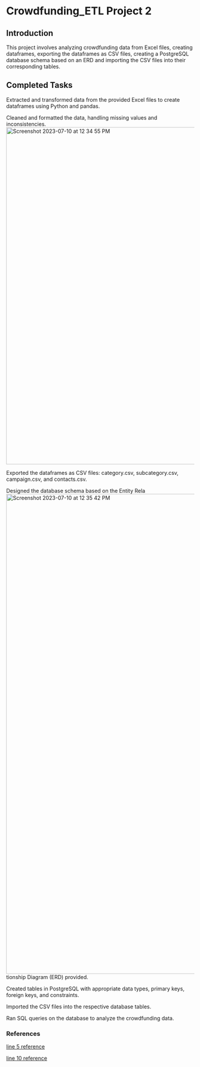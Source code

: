 # Crowdfunding_ETL Project 2

Introduction
-----------
This project involves analyzing crowdfunding data from Excel files, creating dataframes, exporting the dataframes as CSV files, creating a PostgreSQL database schema based on an ERD and importing the CSV files into their corresponding tables.

## Completed Tasks
Extracted and transformed data from the provided Excel files to create dataframes using Python and pandas.

Cleaned and formatted the data, handling missing values and inconsistencies.
<img width="902" alt="Screenshot 2023-07-10 at 12 34 55 PM" src="https://github.com/m-janssens-boop/Crowdfunding_ETL/assets/127706155/87743cc5-e8a1-49b2-89a4-770226cadaaa">

Exported the dataframes as CSV files: category.csv, subcategory.csv, campaign.csv, and contacts.csv.

Designed the database schema based on the Entity Rela<img width="1284" alt="Screenshot 2023-07-10 at 12 35 42 PM" src="https://github.com/m-janssens-boop/Crowdfunding_ETL/assets/127706155/aa8a16aa-728e-4492-8bd6-c2c69140e092">
tionship Diagram (ERD) provided.

Created tables in PostgreSQL with appropriate data types, primary keys, foreign keys, and constraints.

Imported the CSV files into the respective database tables.

Ran SQL queries on the database to analyze the crowdfunding data.

### References ###
[line 5 reference](https://sparkbyexamples.com/pandas/pandas-split-column/#:~:text=In%20Pandas%2C%20the%20apply(),to%20split%20into%20two%20columns)

[line 10 reference](https://stackoverflow.com/questions/2050637/appending-the-same-string-to-a-list-of-strings-in-python)
